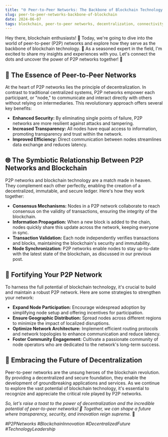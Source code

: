 ```yaml
---
title: "🌐 Peer-to-Peer Networks: The Backbone of Blockchain Technology"
slug: peer-to-peer-networks-backbone-of-blockchain
date: 2024-06-07
tags: blockchain, peer-to-peer networks, decentralization, connectivity, security
---
```


Hey there, blockchain enthusiasts! 🚀 Today, we're going to dive into the world of peer-to-peer (P2P) networks and explore how they serve as the backbone of blockchain technology. 💪 As a seasoned expert in the field, I'm excited to share my insights and experiences with you. Let's connect the dots and uncover the power of P2P networks together! 🌟

## 🤝 The Essence of Peer-to-Peer Networks

At the heart of P2P networks lies the principle of decentralization. In contrast to traditional centralized systems, P2P networks empower each participant, or "node," to communicate and interact directly with others without relying on intermediaries. This revolutionary approach offers several key benefits:

- **Enhanced Security:** By eliminating single points of failure, P2P networks are more resilient against attacks and tampering.
- **Increased Transparency:** All nodes have equal access to information, promoting transparency and trust within the network.
- **Improved Efficiency:** Direct communication between nodes streamlines data exchange and reduces latency.

## 🌐 The Symbiotic Relationship Between P2P Networks and Blockchain

P2P networks and blockchain technology are a match made in heaven. They complement each other perfectly, enabling the creation of a decentralized, immutable, and secure ledger. Here's how they work together:

- **Consensus Mechanisms:** Nodes in a P2P network collaborate to reach consensus on the validity of transactions, ensuring the integrity of the blockchain.
- **Information Propagation:** When a new block is added to the chain, nodes quickly share this update across the network, keeping everyone in sync.
- **Transaction Validation:** Each node independently verifies transactions and blocks, maintaining the blockchain's security and immutability.
- **Node Synchronization:** P2P networks enable nodes to stay up-to-date with the latest state of the blockchain, as discussed in our previous post.

## 🔧 Fortifying Your P2P Network

To harness the full potential of blockchain technology, it's crucial to build and maintain a robust P2P network. Here are some strategies to strengthen your network:

- **Expand Node Participation:** Encourage widespread adoption by simplifying node setup and offering incentives for participation.
- **Ensure Geographic Distribution:** Spread nodes across different regions to minimize the impact of localized disruptions.
- **Optimize Network Architecture:** Implement efficient routing protocols and network topologies to enhance communication and reduce latency.
- **Foster Community Engagement:** Cultivate a passionate community of node operators who are dedicated to the network's long-term success.

## 🌟 Embracing the Future of Decentralization

Peer-to-peer networks are the unsung heroes of the blockchain revolution. By providing a decentralized and secure foundation, they enable the development of groundbreaking applications and services. As we continue to explore the vast potential of blockchain technology, it's essential to recognize and appreciate the critical role played by P2P networks.

*So, let's raise a toast to the power of decentralization and the incredible potential of peer-to-peer networks! 🥂 Together, we can shape a future where transparency, security, and innovation reign supreme.* 💫

*#P2PNetworks #BlockchainInnovation #DecentralizedFuture #TechnologyLeadership*